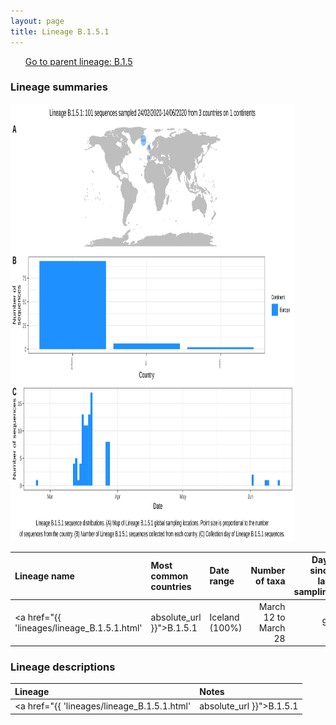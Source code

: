 ```yaml
---
layout: page
title: Lineage B.1.5.1
---
```




<p>
<ul class="actions small">
	 <a href="{{ 'lineages/lineage_B.1.5.html' | absolute_url }}" class="button special fit">Go to parent lineage: B.1.5</a>
</ul>
</p>
<h3> Lineage summaries</h3>

<img src="../assets/images/B.1.5.1.svg" alt="B.1.5.1 lineage summary figure" width="90%" height="700px" />


| Lineage name | Most common countries | Date range | Number of taxa |  Days since last sampling | Known Travel | Recall value |
|:-----|:-----|:-------|-------:|-------:|:---------|--------:|
| <a href="{{ 'lineages/lineage_B.1.5.1.html' | absolute_url }}">B.1.5.1</a> | Iceland (100%) | March 12 to March 28 | 93 | 43 | Argentina to Iceland (1)<br/> | 100.0 |

<h3>Lineage descriptions</h3>

| Lineage | Notes |
|:-----|:-----|
| <a href="{{ 'lineages/lineage_B.1.5.1.html' | absolute_url }}">B.1.5.1</a> | Iceland (BS=27), but all sequences suggest an Icelandic lineage |

